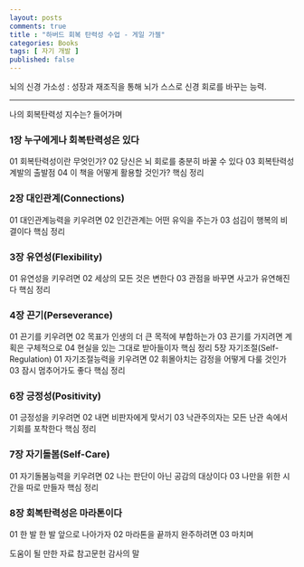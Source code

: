 ```yaml
---
layout: posts
comments: true
title : "하버드 회복 탄력성 수업 - 게일 가젤"
categories: Books
tags: [ 자기 개발 ]
published: false
---
```


뇌의 신경 가소성
 : 성장과 재조직을 통해 뇌가 스스로 신경 회로를 바꾸는 능력.

---

나의 회복탄력성 지수는?
들어가며

### 1장 누구에게나 회복탄력성은 있다
01 회복탄력성이란 무엇인가?
02 당신은 뇌 회로를 충분히 바꿀 수 있다
03 회복탄력성 계발의 출발점
04 이 책을 어떻게 활용할 것인가?
핵심 정리

### 2장 대인관계(Connections)
01 대인관계능력을 키우려면
02 인간관계는 어떤 유익을 주는가
03 섬김이 행복의 비결이다
핵심 정리

### 3장 유연성(Flexibility)
01 유연성을 키우려면
02 세상의 모든 것은 변한다
03 관점을 바꾸면 사고가 유연해진다
핵심 정리

### 4장 끈기(Perseverance)
01 끈기를 키우려면
02 목표가 인생의 더 큰 목적에 부합하는가
03 끈기를 가지려면 계획은 구체적으로
04 현실을 있는 그대로 받아들이자
핵심 정리
5장 자기조절(Self-Regulation)
01 자기조절능력을 키우려면
02 휘몰아치는 감정을 어떻게 다룰 것인가
03 잠시 멈추어가도 좋다
핵심 정리

### 6장 긍정성(Positivity)
01 긍정성을 키우려면
02 내면 비판자에게 맞서기
03 낙관주의자는 모든 난관 속에서 기회를 포착한다
핵심 정리

### 7장 자기돌봄(Self-Care)
01 자기돌봄능력을 키우려면
02 나는 판단이 아닌 공감의 대상이다
03 나만을 위한 시간을 따로 만들자
핵심 정리

### 8장 회복탄력성은 마라톤이다
01 한 발 한 발 앞으로 나아가자
02 마라톤을 끝까지 완주하려면
03 마치며

도움이 될 만한 자료
참고문헌
감사의 말